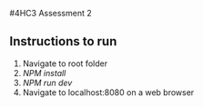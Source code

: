#4HC3 Assessment 2

## Instructions to run
1. Navigate to root folder
2. *NPM install*
3. *NPM run dev*
4. Navigate to localhost:8080 on a web browser 
